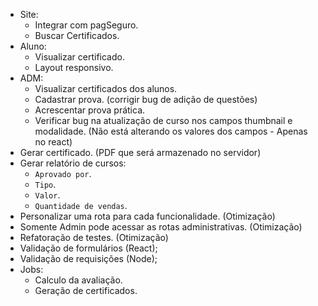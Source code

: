 - Site:
  - Integrar com pagSeguro.
  - Buscar Certificados.
- Aluno:
  - Visualizar certificado.
  - Layout responsivo.
- ADM:
  - Visualizar certificados dos alunos.
  - Cadastrar prova. (corrigir bug de adição de questões)
  - Acrescentar prova prática.
  - Verificar bug na atualização de curso nos campos thumbnail e modalidade. (Não está alterando os valores dos campos - Apenas no react)
- Gerar certificado. (PDF que será armazenado no servidor)
- Gerar relatório de cursos:
  - `Aprovado por`.
  - `Tipo`.
  - `Valor`.
  - `Quantidade de vendas`.
- Personalizar uma rota para cada funcionalidade. (Otimização)
- Somente Admin pode acessar as rotas administrativas. (Otimização)
- Refatoração de testes. (Otimização)
- Validação de formulários (React);
- Validação de requisições (Node);
- Jobs:
  - Calculo da avaliação.
  - Geração de certificados.
